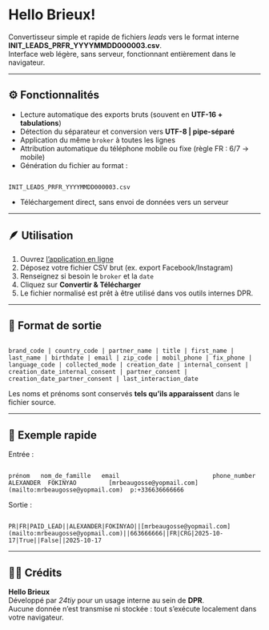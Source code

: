 # Hello Brieux!

Convertisseur simple et rapide de fichiers *leads* vers le format interne **INIT_LEADS_PRFR_YYYYMMDD000003.csv**.  
Interface web légère, sans serveur, fonctionnant entièrement dans le navigateur.

---

## ⚙️ Fonctionnalités

- Lecture automatique des exports bruts (souvent en **UTF-16 + tabulations**)  
- Détection du séparateur et conversion vers **UTF-8 | pipe-séparé**  
- Application du même `broker` à toutes les lignes  
- Attribution automatique du téléphone mobile ou fixe (règle FR : 6/7 → mobile)  
- Génération du fichier au format :  
```

INIT_LEADS_PRFR_YYYYMMDD000003.csv

```
- Téléchargement direct, sans envoi de données vers un serveur

---

## 🪶 Utilisation

1. Ouvrez [l’application en ligne](https://<votre-nom>.github.io/hello-brieux/)  
2. Déposez votre fichier CSV brut (ex. export Facebook/Instagram)  
3. Renseignez si besoin le `broker` et la `date`  
4. Cliquez sur **Convertir & Télécharger**  
5. Le fichier normalisé est prêt à être utilisé dans vos outils internes DPR.

---

## 📄 Format de sortie

```

brand_code | country_code | partner_name | title | first_name | last_name | birthdate | email | zip_code | mobil_phone | fix_phone | language_code | collected_mode | creation_date | internal_consent | creation_date_internal_consent | partner_consent | creation_date_partner_consent | last_interaction_date

```

Les noms et prénoms sont conservés **tels qu’ils apparaissent** dans le fichier source.

---

## 🧭 Exemple rapide

Entrée :  
```

prénom   nom_de_famille   email                          phone_number
ALEXANDER  FOKINYAO         [mrbeaugosse@yopmail.com](mailto:mrbeaugosse@yopmail.com)  p:+336636666666

```

Sortie :  
```

PR|FR|PAID_LEAD||ALEXANDER|FOKINYAO||[mrbeaugosse@yopmail.com](mailto:mrbeaugosse@yopmail.com)||663666666||FR|CRG|2025-10-17|True||False||2025-10-17

```
---

## 🧑‍💻 Crédits

**Hello Brieux**  
Développé par *24tiy* pour un usage interne au sein de **DPR**.  
Aucune donnée n’est transmise ni stockée : tout s’exécute localement dans votre navigateur.
```

